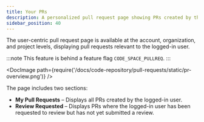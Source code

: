 ```yaml
---
title: Your PRs
description: A personalized pull request page showing PRs created by the user and those awaiting their review, available at the account, organization, and project levels.
sidebar_position: 40
---
```


The user-centric pull request page is available at the account, organization, and project levels, displaying pull requests relevant to the logged-in user.

:::note
This feature is behind a feature flag `CODE_SPACE_PULLREQ`.
:::

<DocImage path={require('/docs/code-repository/pull-requests/static/pr-overview.png')} />

The page includes two sections:

- **My Pull Requests** – Displays all PRs created by the logged-in user.
- **Review Requested** – Displays PRs where the logged-in user has been requested to review but has not yet submitted a review.